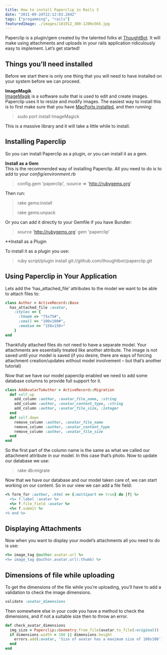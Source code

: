 ```yaml
---
title: How to install Paperclip in Rails 3
date: "2011-09-24T22:12:03.284Z"
tags: ["progamming", "rails"]
featuredImage: ./images/181912_300-1200x565.jpg
---
```


Paperclip is a plugin/gem created by the talented folks at [ThoughtBot](http://thoughtbot.com/ "Thoughtbot"). It will make using attachments and uploads in your rails application ridiculously easy to implement. Let’s get started!

## Things you’ll need installed

Before we start there is only one thing that you will need to have installed on your system before we can proceed.

**ImageMagik**  
[ImageMagik](http://www.imagemagick.org/ "ImageMagick") is a software suite that is used to edit and create images. Paperclip uses it to resize and modify images. The easiest way to install this is to first make sure that you have [MacPorts installed](http://www.macports.org/install.php "MacPorts Installation"), and then running:  
> sudo port install ImageMagick    

This is a massive library and it will take a little while to install.

## Installing Paperclip

So you can install Paperclip as a plugin, or you can install it as a gem.

**Install as a Gem**  
This is the recommended way of installing Paperclip. All you need to do is to add to your _config/environment.rb_  
> config.gem 'paperclip', :source => 'http://rubygems.org'

Then run:  
> 
> rake gems:install
> 
> rake gems:unpack

Or you can add it directly to your Gemfile if you have Bundler:

> source 'http://rubygems.org'   gem 'paperclip' 

**Install as a Plugin  

To install it as a plugin you use:

> ruby script/plugin install git://github.com/thoughtbot/paperclip.git

## Using Paperclip in Your Application

Lets add the ‘has_attached_file’ attributes to the model we want to be able to attach files to:

```ruby
class Author > ActiveRecord::Base
  has_attached_file :avatar,
    :styles => {
      :thumb => "75x75#",
      :small => "100x100#",
      :medium => "150x150>"
    }
end
```

Thankfully attached files do not need to have a separate model. Your attachments are essentially treated like another attribute. The image is not saved until your model is saved (if you desire, there are ways of forcing attachment creation/updates without model involvement – but that’s another tutorial)

Now that we have our model paperclip enabled we need to add some database columns to provide full support for it.

```ruby
class AddAvatarToAuthor > ActiveRecord::Migration
  def self.up
    add_column :author, :avatar_file_name, :string
    add_column :author, :avatar_content_type, :string
    add_column :author, :avatar_file_size, :integer
  end
  def self.down
    remove_column :author, :avatar_file_name
    remove_column :author, :avatar_content_type
    remove_column :author, :avatar_file_size
  end
end
```

So the first part of the column name is the same as what we called our attachment attribute in our model. In this case that’s photo. Now to update our database we use:

> rake db:migrate

Now that we have our database and our model taken care of, we can start working on our content. So in our view we can add a file field:

```ruby
<% form_for :author, :html => {:multipart => true} do |f| %>
  <%= f.label :avatar %>
  <%= f.file_field :avatar %>
  <%= f.submit %>
<% end %>
```
## Displaying Attachments

Now when you want to display your model’s attachments all you need to do is use:

```ruby
<%= image_tag @author.avatar.url %>
<%= image_tag @author.avatar.url(:thumb) %>
```

## Dimensions of file while uploading

To get the dimensions of the file while you’re uploading, you’ll have to add a validation to check the image dimensions.

```ruby
validate :avatar_dimensions
```

Then somewhere else in your code you have a method to check the dimensions, and if not a suitable size then to throw an error.

```ruby
def check_avatar_dimensions
  img_size = Paperclip::Geometry.from_file(avatar.to_file(:original))
  if dimensions.width > 100 || dimensions.height
    errors.add(:avatar, 'Size of avatar has a maximum size of 100x100')
  end
end
```